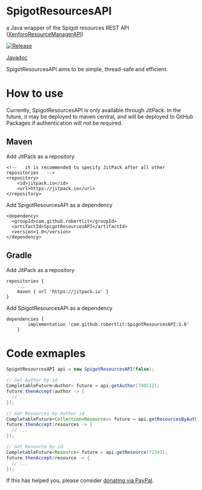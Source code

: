 # SpigotResourcesAPI
a Java wrapper of the Spigot resources REST API ([XenforoResourceManagerAPI](https://github.com/SpigotMC/XenforoResourceManagerAPI))

[![Release](https://jitpack.io/v/robertlit/SpigotResourcesAPI.svg)](https://jitpack.io/#robertlit/SpigotResourcesAPI)

[Javadoc](https://jitpack.io/com/github/robertlit/SpigotResourcesAPI/1.0/javadoc/)

SpigotResourcesAPI aims to be simple, thread-safe and efficient.

# How to use
Currently, SpigotResourcesAPI is only available through JitPack.
In the future, it may be deployed to maven central, and will be deployed to GitHub Packages if authentication will not be required.

## Maven
Add JitPack as a repository
```
<!--   it is recommended to specify JitPack after all other repositories   -->
<repository>
	<id>jitpack.io</id>
	<url>https://jitpack.io</url>
</repository>
```
Add SpigotResourcesAPI as a dependency
```
<dependency>
  <groupId>com.github.robertlit</groupId>
  <artifactId>SpigotResourcesAPI</artifactId>
  <version>1.0</version>
</dependency>
```

## Gradle
Add JitPack as a repository
```
repositories {
	...
	maven { url 'https://jitpack.io' }
}
```
Add SpigotResourcesAPI as a dependency
```
dependencies {
		implementation 'com.github.robertlit:SpigotResourcesAPI:1.0'
	}
```

# Code exmaples
``` Java
SpigotResourcesAPI api = new SpigotResourcesAPI(false);

// Get Author by id
CompletableFuture<Author> future = api.getAuthor(740512);
future.thenAccept(author -> {
  // ...
});

// Get Resources by Author id
CompletableFuture<Collection<Resource>> future = api.getResourcesByAuthor(740512);
future.thenAccept(resources -> {
  // ...
});

// Get Resource by id
CompletableFuture<Resource> future = api.getResource(72343);
future.thenAccept(resource -> {
  // ...
});
```


If this has helped you, please consider [donating via PayPal](https://www.paypal.me/robertlitmc).